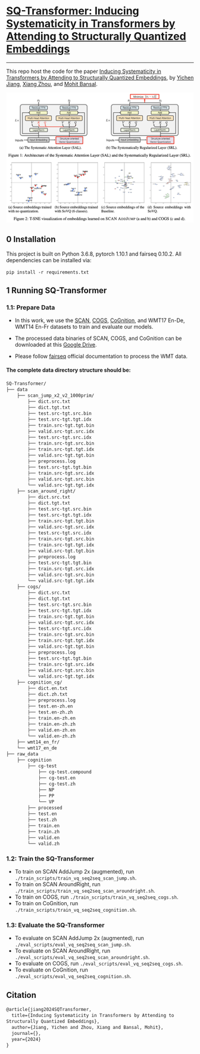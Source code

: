 # [SQ-Transformer: Inducing Systematicity in Transformers by Attending to Structurally Quantized Embeddings]()
<hr>

This repo host the code for the paper [Inducing Systematicity in Transformers by Attending to Structurally Quantized Embeddings](), 
by [Yichen Jiang](https://jiang-yichen.io), [Xiang Zhou](https://owenzx.github.io/), and [Mohit Bansal](https://www.cs.unc.edu/~mbansal/).

![Image](./figures.png)
## 0 Installation
This project is built on Python 3.6.8, pytorch 1.10.1 and fairseq 0.10.2. All dependencies can be installed via:

`pip install -r requirements.txt`

## 1 Running SQ-Transformer

### 1.1: Prepare Data
* In this work, we use the [SCAN](https://github.com/brendenlake/SCAN), [COGS](https://github.com/najoungkim/COGS), [CoGnition](https://github.com/yafuly/CoGnition), 
and WMT17 En-De, WMT14 En-Fr datasets to train and evaluate our models.

* The processed data binaries of SCAN, COGS, and CoGnition can be downloaded at this [Google Drive](https://drive.google.com/file/d/1hh3zCmfObd_6E8rtPcPOsP3gLe73JR2G/view?usp=sharing).
* Please follow [fairseq](https://github.com/facebookresearch/fairseq/blob/main/examples/translation/README.md) official 
documentation to process the WMT data.

#### The complete data directory structure should be:
```
SQ-Transformer/
├── data
    ├── scan_jump_x2_v2_1000prim/
        ├── dict.src.txt  
        ├── dict.tgt.txt  
        ├── test.src-tgt.src.bin  
        ├── test.src-tgt.tgt.idx   
        ├── train.src-tgt.tgt.bin 
        ├── valid.src-tgt.src.idx
        ├── test.src-tgt.src.idx  
        ├── train.src-tgt.src.bin  
        ├── train.src-tgt.tgt.idx  
        ├── valid.src-tgt.tgt.bin
        ├── preprocess.log  
        ├── test.src-tgt.tgt.bin  
        ├── train.src-tgt.src.idx  
        ├── valid.src-tgt.src.bin  
        └── valid.src-tgt.tgt.idx
    ├── scan_around_right/
        ├── dict.src.txt  
        ├── dict.tgt.txt  
        ├── test.src-tgt.src.bin  
        ├── test.src-tgt.tgt.idx   
        ├── train.src-tgt.tgt.bin 
        ├── valid.src-tgt.src.idx
        ├── test.src-tgt.src.idx  
        ├── train.src-tgt.src.bin  
        ├── train.src-tgt.tgt.idx  
        ├── valid.src-tgt.tgt.bin
        ├── preprocess.log  
        ├── test.src-tgt.tgt.bin  
        ├── train.src-tgt.src.idx  
        ├── valid.src-tgt.src.bin  
        └── valid.src-tgt.tgt.idx
    ├── cogs/
        ├── dict.src.txt  
        ├── dict.tgt.txt  
        ├── test.src-tgt.src.bin  
        ├── test.src-tgt.tgt.idx   
        ├── train.src-tgt.tgt.bin 
        ├── valid.src-tgt.src.idx
        ├── test.src-tgt.src.idx  
        ├── train.src-tgt.src.bin  
        ├── train.src-tgt.tgt.idx  
        ├── valid.src-tgt.tgt.bin
        ├── preprocess.log  
        ├── test.src-tgt.tgt.bin  
        ├── train.src-tgt.src.idx  
        ├── valid.src-tgt.src.bin  
        └── valid.src-tgt.tgt.idx
    ├── cognition_cg/
        ├── dict.en.txt  
        ├── dict.zh.txt  
        ├── preprocess.log  
        ├── test.en-zh.en  
        ├── test.en-zh.zh  
        ├── train.en-zh.en  
        ├── train.en-zh.zh  
        ├── valid.en-zh.en  
        └── valid.en-zh.zh
    ├── wmt14_en_fr/
    └── wmt17_en_de
├── raw_data
    ├── cognition
        ├── cg-test  
            ├── cg-test.compound  
            ├── cg-test.en  
            ├── cg-test.zh  
            ├── NP  
            ├── PP  
            └── VP
        ├── processed  
        ├── test.en  
        ├── test.zh  
        ├── train.en  
        ├── train.zh  
        ├── valid.en  
        └── valid.zh
```

### 1.2: Train the SQ-Transformer
* To train on SCAN AddJump 2x (augmented), run ```./train_scripts/train_vq_seq2seq_scan_jump.sh```.
* To train on SCAN AroundRight, run ```./train_scripts/train_vq_seq2seq_scan_aroundright.sh```.
* To train on COGS, run ```./train_scripts/train_vq_seq2seq_cogs.sh```.
* To train on CoGnition, run ```./train_scripts/train_vq_seq2seq_cognition.sh```.

### 1.3: Evaluate the SQ-Transformer
* To evaluate on SCAN AddJump 2x (augmented), run ```./eval_scripts/eval_vq_seq2seq_scan_jump.sh```.
* To evaluate on SCAN AroundRight, run ```./eval_scripts/eval_vq_seq2seq_scan_aroundright.sh```.
* To evaluate on COGS, run ```./eval_scripts/eval_vq_seq2seq_cogs.sh```.
* To evaluate on CoGnition, run ```./eval_scripts/eval_vq_seq2seq_cognition.sh```.

## Citation
```
@article{jiang2024SQTransformer,
  title={Inducing Systematicity in Transformers by Attending to Structurally Quantized Embeddings},
  author={Jiang, Yichen and Zhou, Xiang and Bansal, Mohit},
  journal={},
  year={2024}
}
```